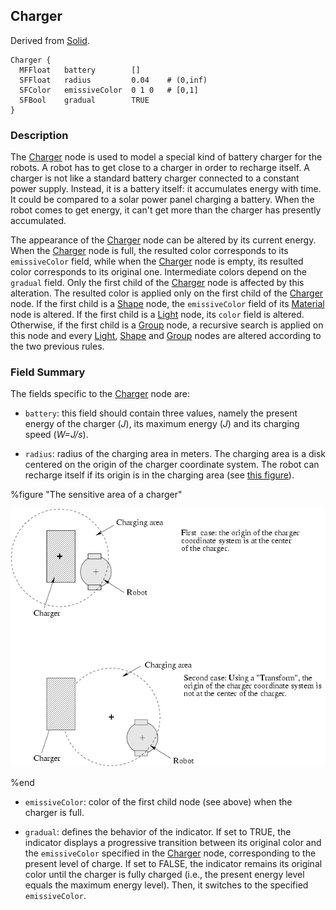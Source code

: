 ## Charger

Derived from [Solid](solid.md#solid).

```
Charger {
  MFFloat   battery        []
  SFFloat   radius         0.04    # (0,inf)
  SFColor   emissiveColor  0 1 0   # [0,1]
  SFBool    gradual        TRUE
}
```

### Description

The [Charger](#charger) node is used to model a special kind of battery charger
for the robots. A robot has to get close to a charger in order to recharge
itself. A charger is not like a standard battery charger connected to a constant
power supply. Instead, it is a battery itself: it accumulates energy with time.
It could be compared to a solar power panel charging a battery. When the robot
comes to get energy, it can't get more than the charger has presently
accumulated.

The appearance of the [Charger](#charger) node can be altered by its current
energy. When the [Charger](#charger) node is full, the resulted color
corresponds to its `emissiveColor` field, while when the [Charger](#charger)
node is empty, its resulted color corresponds to its original one. Intermediate
colors depend on the `gradual` field. Only the first child of the
[Charger](#charger) node is affected by this alteration. The resulted color is
applied only on the first child of the [Charger](#charger) node. If the first
child is a [Shape](shape.md#shape) node, the `emissiveColor` field of its
[Material](material.md#material) node is altered. If the first child is a
[Light](light.md#light) node, its `color` field is altered. Otherwise, if the
first child is a [Group](group.md#group) node, a recursive search is applied on
this node and every [Light](light.md#light), [Shape](shape.md#shape) and
[Group](group.md#group) nodes are altered according to the two previous rules.

### Field Summary

The fields specific to the [Charger](#charger) node are:

- `battery`: this field should contain three values, namely the present energy of
the charger (*J*), its maximum energy (*J*) and its charging speed (*W=J/s*).

- `radius`: radius of the charging area in meters. The charging area is a disk
centered on the origin of the charger coordinate system. The robot can recharge
itself if its origin is in the charging area (see [this
figure](#the-sensitive-area-of-a-charger)).

%figure "The sensitive area of a charger"

![charger.png](images/charger.png)

%end

- `emissiveColor`: color of the first child node (see above) when the charger is
full.

- `gradual`: defines the behavior of the indicator. If set to TRUE, the indicator
displays a progressive transition between its original color and the
`emissiveColor` specified in the [Charger](#charger) node, corresponding to the
present level of charge. If set to FALSE, the indicator remains its original
color until the charger is fully charged (i.e., the present energy level equals
the maximum energy level). Then, it switches to the specified `emissiveColor`.

